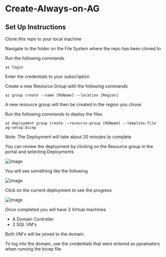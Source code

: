 # Create-Always-on-AG

## Set Up Instructions

Clone this repo to your local machine

Navigate to the folder on the File System where the repo has been cloned to

Run the following commands

~~~~~
az login
~~~~~

Enter the credentials to your subscription

Create a new Resource Group with the following commands

~~~~~
az group create --name [RGName] --location [Region]
~~~~~

A new resource group will then be created in the region you chose

Run the following commands to deploy the files

~~~~~
az deployment group create --resource-group [RGName] --template-file ag-setup.bicep
~~~~~

Note: The Deployment will take about 20 minutes to complete

You can review the deployment by clicking on the Resource group in the portal and selecting Deployments

![image](https://github.com/mullertron/Create-Always-on-AG/assets/79084450/0c94d859-489d-4995-b284-30afebb2fb3a)





You will see something like the following

![image](https://github.com/mullertron/Create-Always-on-AG/assets/79084450/2ea9f813-5027-4740-ab6f-a1b85f674dd3)



Click on the current deployment to see the progress

![image](https://github.com/mullertron/Create-Always-on-AG/assets/79084450/af69847a-07d8-416e-849c-81f6b839da89)


Once completed you will have 3 Virtual machines

- A Domain Controller
- 2 SQL VM's

Both VM's will be joined to the domain.

To log into the domain, use the credentials that were entered as paramaters when running the bicep file.
